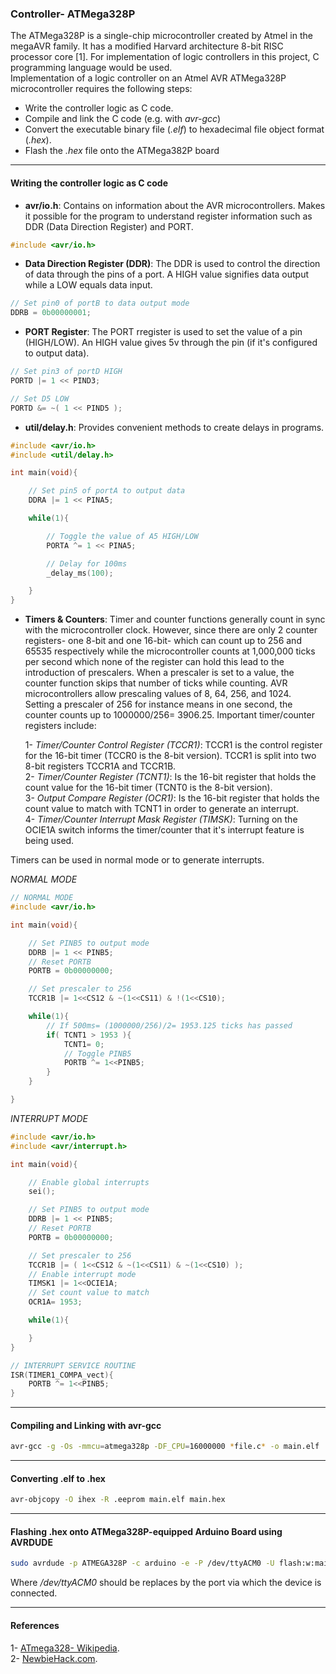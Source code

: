 ### Controller- ATMega328P

The ATMega328P is a single-chip microcontroller created by Atmel in the megaAVR family. It has a modified Harvard architecture 8-bit RISC processor core [1]. For implementation of logic controllers in this project, C programming language would be used.  
Implementation of a logic controller on an Atmel AVR ATMega328P microcontroller requires the following steps:  
- Write the controller logic as C code.  
- Compile and link the C code (e.g. with *avr-gcc*)  
- Convert the executable binary file (*.elf*) to hexadecimal file object format (*.hex*).  
- Flash the *.hex* file onto the ATMega382P board

---------------------------------------------------------------------------
#### Writing the controller logic as C code

- **avr/io.h**: Contains on information about the AVR microcontrollers. Makes it possible for the program to understand register information such as DDR (Data Direction Register) and PORT.

```C
#include <avr/io.h>
```

- **Data Direction Register (DDR)**: The DDR is used to control the direction of data through the pins of a port. A HIGH value signifies data output while a LOW equals data input.

```C
// Set pin0 of portB to data output mode 
DDRB = 0b00000001;
```

- **PORT Register**: The PORT rregister is used to set the value of a pin (HIGH/LOW). An HIGH value gives 5v through the pin (if it's configured to output data).

```C
// Set pin3 of portD HIGH
PORTD |= 1 << PIND3;

// Set D5 LOW
PORTD &= ~( 1 << PIND5 );
```

- **util/delay.h**: Provides convenient methods to create delays in programs. 
 
```C
#include <avr/io.h>
#include <util/delay.h>

int main(void){

    // Set pin5 of portA to output data
    DDRA |= 1 << PINA5;

    while(1){

        // Toggle the value of A5 HIGH/LOW
        PORTA ^= 1 << PINA5;

        // Delay for 100ms
        _delay_ms(100);

    }
}
```

- **Timers & Counters**: Timer and counter functions generally count in sync with the microcontroller clock. However, since there are only 2 
counter registers- one 8-bit and one 16-bit- which can count up to 256 and 65535 respectively while the microcontroller counts at 1,000,000 ticks per second which none of the register can hold this lead to the introduction of prescalers. 
When a prescaler is set to a value, the counter function skips that number of ticks while counting. AVR microcontrollers allow prescaling values of 8, 64, 256, and 1024.  
Setting a prescaler of 256 for instance means in one second, the counter counts up to 1000000/256= 3906.25. Important timer/counter registers include:  
  

    1- *Timer/Counter Control Register (TCCR1)*: TCCR1 is the control register for the 16-bit timer (TCCR0 is the 8-bit version). TCCR1 is split into two 8-bit registers TCCR1A and TCCR1B.  
    2- *Timer/Counter Register (TCNT1)*: Is the 16-bit register that holds the count value for the 16-bit timer (TCNT0 is the 8-bit version).  
    3- *Output Compare Register (OCR1)*: Is the 16-bit register that holds the count value to match with TCNT1 in order to generate an interrupt.  
    4- *Timer/Counter Interrupt Mask Register (TIMSK)*: Turning on the OCIE1A switch informs the timer/counter that it's interrupt feature is being used.  

Timers can be used in normal mode or to generate interrupts.  

*NORMAL MODE* 
```C
// NORMAL MODE
#include <avr/io.h>

int main(void){

    // Set PINB5 to output mode
    DDRB |= 1 << PINB5;
    // Reset PORTB
    PORTB = 0b00000000;

    // Set prescaler to 256
    TCCR1B |= 1<<CS12 & ~(1<<CS11) & !(1<<CS10);

    while(1){
        // If 500ms= (1000000/256)/2= 1953.125 ticks has passed
        if( TCNT1 > 1953 ){
            TCNT1= 0;
            // Toggle PINB5
            PORTB ^= 1<<PINB5;
        }
    } 

}
```

*INTERRUPT MODE*
```C
#include <avr/io.h>
#include <avr/interrupt.h>

int main(void){

    // Enable global interrupts
    sei();

    // Set PINB5 to output mode
    DDRB |= 1 << PINB5;
    // Reset PORTB
    PORTB = 0b00000000;

    // Set prescaler to 256 
    TCCR1B |= ( 1<<CS12 & ~(1<<CS11) & ~(1<<CS10) );
    // Enable interrupt mode
    TIMSK1 |= 1<<OCIE1A;
    // Set count value to match
    OCR1A= 1953;

    while(1){

    }
}

// INTERRUPT SERVICE ROUTINE
ISR(TIMER1_COMPA_vect){
    PORTB ^= 1<<PINB5;
}
```

---------------------------------------------------------------------------
#### Compiling and Linking with **avr-gcc**

```bash
avr-gcc -g -Os -mmcu=atmega328p -DF_CPU=16000000 *file.c* -o main.elf
```

---------------------------------------------------------------------------
#### Converting **.elf** to **.hex**

```bash
avr-objcopy -O ihex -R .eeprom main.elf main.hex
```

---------------------------------------------------------------------------
#### Flashing **.hex** onto ATMega328P-equipped Arduino Board using AVRDUDE

```Bash
sudo avrdude -p ATMEGA328P -c arduino -e -P /dev/ttyACM0 -U flash:w:main.hex
```

Where */dev/ttyACM0* should be replaces by the port via which the device is connected.


------------------------------------------------------------------------------------
#### References
1- [ATmega328- Wikipedia](https://en.wikipedia.org/wiki/ATmega328).  
2- [NewbieHack.com](https://www.newbiehack.com/MicrocontrollerIntroductionABeginnersGuidetotheAtmelAVRAtmega32.aspx).  

